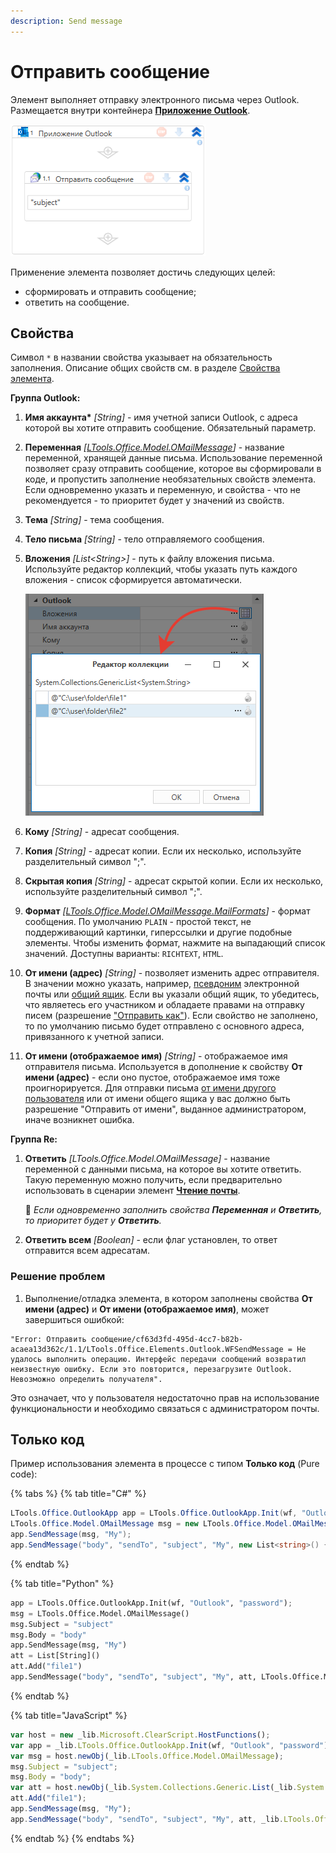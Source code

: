 ```yaml
---
description: Send message
---
```


# Отправить сообщение

Элемент выполняет отправку электронного письма через Outlook. Размещается внутри контейнера [**Приложение Outlook**](https://docs.primo-rpa.ru/primo-rpa/g_elements/el_basic/els_outlook).

![](<../../../.gitbook/assets1/outlook-send-message.png>)

Применение элемента позволяет достичь следующих целей:
- сформировать и отправить сообщение;
- ответить на сообщение.


## Свойства
Символ `*` в названии свойства указывает на обязательность заполнения. Описание общих свойств см. в разделе [Свойства элемента](https://docs.primo-rpa.ru/primo-rpa/primo-studio/process/elements#svoistva-elementa).

**Группа Outlook:** 

1. **Имя аккаунта\*** *[String]* - имя учетной записи Outlook, с адреса которой вы хотите отправить сообщение. Обязательный параметр.
2. **Переменная** *[[LTools.Office.Model.OMailMessage](https://docs.primo-rpa.ru/primo-rpa/g_elements/el_basic/els_mail/datatypes/omailmessage)]* - название переменной, хранящей данные письма. Использование переменной позволяет сразу отправить сообщение, которое вы сформировали в коде, и пропустить заполнение необязательных свойств элемента. Если одновременно указать и переменную, и свойства - что не рекомендуется - то приоритет будет у значений из свойств.
3. **Тема** *[String]* - тема сообщения. 
4. **Тело письма** *[String]* - тело отправляемого сообщения. 
5. **Вложения** *[List\<String>]* - путь к файлу вложения письма. Используйте редактор коллекций, чтобы указать путь каждого вложения - список сформируется автоматически.

    ![](<../../../.gitbook/assets1/collection-editor-outlook.png>)
    
7. **Кому** *[String]* - адресат сообщения.
8. **Копия** *[String]* - адресат копии. Если их несколько, используйте разделительный символ ";".
9. **Скрытая копия** *[String]* - адресат скрытой копии. Если их несколько, используйте разделительный символ ";".
10. **Формат** *[[LTools.Office.Model.OMailMessage.MailFormats](https://docs.primo-rpa.ru/primo-rpa/g_elements/el_basic/els_mail/datatypes/mailformats)]* - формат сообщения. По умолчанию `PLAIN` - простой текст, не поддерживающий картинки, гиперссылки и другие подобные элементы. Чтобы изменить формат, нажмите на выпадающий список значений. Доступны варианты: `RICHTEXT`, `HTML`.
11. **От имени (адрес)** *[String]* - позволяет изменить адрес отправителя. В значении можно указать, например, [псевдоним](https://support.microsoft.com/ru-ru/office/%D0%B4%D0%BE%D0%B1%D0%B0%D0%B2%D0%BB%D0%B5%D0%BD%D0%B8%D0%B5-%D0%B8-%D1%83%D0%B4%D0%B0%D0%BB%D0%B5%D0%BD%D0%B8%D0%B5-%D0%BF%D1%81%D0%B5%D0%B2%D0%B4%D0%BE%D0%BD%D0%B8%D0%BC%D0%B0-%D1%8D%D0%BB%D0%B5%D0%BA%D1%82%D1%80%D0%BE%D0%BD%D0%BD%D0%BE%D0%B9-%D0%BF%D0%BE%D1%87%D1%82%D1%8B-%D0%B2-outlook-com-459b1989-356d-40fa-a689-8f285b13f1f2) электронной почты или [общий ящик](https://support.microsoft.com/ru-ru/office/%D0%BE%D1%82%D0%BA%D1%80%D1%8B%D1%82%D0%B8%D0%B5-%D0%B8-%D0%B8%D1%81%D0%BF%D0%BE%D0%BB%D1%8C%D0%B7%D0%BE%D0%B2%D0%B0%D0%BD%D0%B8%D0%B5-%D0%BE%D0%B1%D1%89%D0%B5%D0%B3%D0%BE-%D0%BF%D0%BE%D1%87%D1%82%D0%BE%D0%B2%D0%BE%D0%B3%D0%BE-%D1%8F%D1%89%D0%B8%D0%BA%D0%B0-%D0%B2-outlook-d94a8e9e-21f1-4240-808b-de9c9c088afd). Если вы указали общий ящик, то убедитесь, что являетесь его участником и обладаете правами на отправку писем (разрешение ["Отправить как"](https://learn.microsoft.com/ru-ru/exchange/collaboration/shared-mailboxes/shared-mailboxes?view=exchserver-2019#what-are-shared-mailboxes)). Если свойство не заполнено, то по умолчанию письмо будет отправлено с основного адреса, привязанного к учетной записи.
12. **От имени (отображаемое имя)** *[String]* - отображаемое имя отправителя письма. Используется в дополнение к свойству **От имени (адрес)** - если оно пустое, отображаемое имя тоже проигнорируется. Для отправки письма [от имени другого пользователя](https://learn.microsoft.com/ru-ru/microsoft-365/admin/add-users/give-mailbox-permissions-to-another-user?view=o365-worldwide#send-email-on-behalf-of-another-user) или от имени общего ящика у вас должно быть разрешение "Отправить от имени", выданное администратором, иначе возникнет ошибка.


**Группа Re:**

1. **Ответить** *[LTools.Office.Model.OMailMessage]* - название переменной с данными письма, на которое вы хотите ответить. Такую переменную можно получить, если предварительно использовать в сценарии элемент [**Чтение почты**](https://docs.primo-rpa.ru/primo-rpa/g_elements/el_basic/els_outlook/el_outlook_readmail).

   :small_orange_diamond: *Если одновременно заполнить свойства **Переменная** и **Ответить**, то приоритет будет у **Ответить**.*                         

2. **Ответить всем** *[Boolean]* - если флаг установлен, то ответ отправится всем адресатам.


### Решение проблем 

1. Выполнение/отладка элемента, в котором заполнены свойства **От имени (адрес)** и **От имени (отображаемое имя)**, может завершиться ошибкой:
```
"Error: Отправить сообщение/cf63d3fd-495d-4cc7-b82b-acaea13d362c/1.1/LTools.Office.Elements.Outlook.WFSendMessage = Не удалось выполнить операцию. Интерфейс передачи сообщений возвратил неизвестную ошибку. Если это повторится, перезагрузите Outlook. Невозможно определить получателя".
```

Это означает, что у пользователя недостаточно прав на использование функциональности и необходимо связаться с администратором почты.


## Только код
Пример использования элемента в процессе с типом **Только код** (Pure code):

{% tabs %}
{% tab title="C#" %}
```csharp
LTools.Office.OutlookApp app = LTools.Office.OutlookApp.Init(wf, "Outlook", "password");
LTools.Office.Model.OMailMessage msg = new LTools.Office.Model.OMailMessage() { Subject = "subject", Body = "body" };
app.SendMessage(msg, "My");
app.SendMessage("body", "sendTo", "subject", "My", new List<string>() { "file1" }, LTools.Office.Model.OMailMessage.MailFormats.HTML);
```
{% endtab %}

{% tab title="Python" %}
```python
app = LTools.Office.OutlookApp.Init(wf, "Outlook", "password");
msg = LTools.Office.Model.OMailMessage() 
msg.Subject = "subject"
msg.Body = "body"
app.SendMessage(msg, "My")
att = List[String]()
att.Add("file1")
app.SendMessage("body", "sendTo", "subject", "My", att, LTools.Office.Model.OMailMessage.MailFormats.HTML)
```
{% endtab %}

{% tab title="JavaScript" %}
```javascript
var host = new _lib.Microsoft.ClearScript.HostFunctions();
var app = _lib.LTools.Office.OutlookApp.Init(wf, "Outlook", "password");
var msg = host.newObj(_lib.LTools.Office.Model.OMailMessage); 
msg.Subject = "subject";
msg.Body = "body";
var att = host.newObj(_lib.System.Collections.Generic.List(_lib.System.String));
att.Add("file1");
app.SendMessage(msg, "My");
app.SendMessage("body", "sendTo", "subject", "My", att, _lib.LTools.Office.Model.OMailMessage.MailFormats.HTML);
```
{% endtab %}
{% endtabs %}



